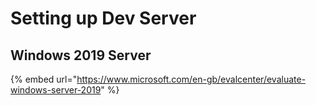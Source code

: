 # Setting up Dev Server

## Windows 2019 Server

{% embed url="https://www.microsoft.com/en-gb/evalcenter/evaluate-windows-server-2019" %}
